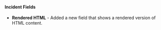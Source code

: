 
#### Incident Fields
- **Rendered HTML** - Added a new field that shows a rendered version of HTML content.
